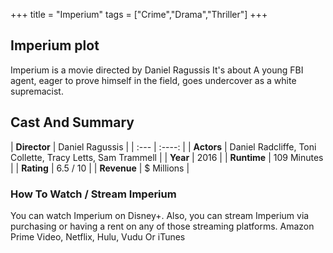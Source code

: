 +++
title = "Imperium"
tags = ["Crime","Drama","Thriller"]
+++
## Imperium plot
Imperium is a movie directed by Daniel Ragussis It's about A young FBI agent, eager to prove himself in the field, goes undercover as a white supremacist.
## Cast And Summary
| **Director**      | Daniel Ragussis |
    | :---        |    :----:   |
    |  **Actors** | Daniel Radcliffe, Toni Collette, Tracy Letts, Sam Trammell |
    | **Year**   | 2016    |
    |  **Runtime** | 109 Minutes |
    |  **Rating** | 6.5 / 10 | 
    |  **Revenue** | $ Millions |
### How To Watch / Stream Imperium
You can watch Imperium on Disney+.
Also, you can stream Imperium via purchasing or having a rent on any of those streaming platforms.
Amazon Prime Video, Netflix, Hulu, Vudu Or iTunes